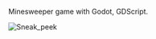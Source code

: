 Minesweeper game with Godot, GDScript.


![Sneak_peek](https://github.com/user-attachments/assets/9fa565fe-b742-456b-ac94-508b1094a8e2)
